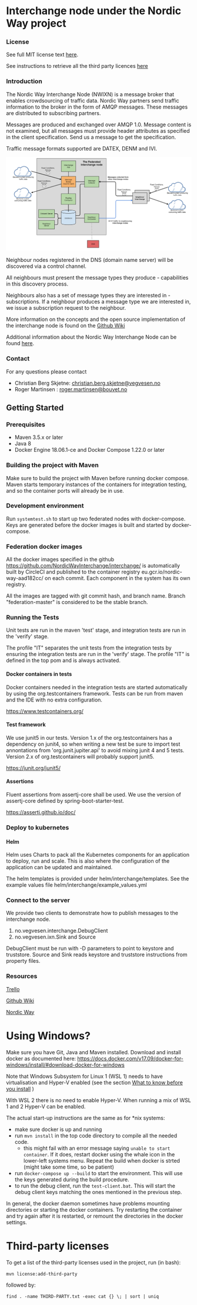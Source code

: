 Interchange node under the Nordic Way project
====

### License
See full MIT license text [here](license.md).

See instructions to retrieve all the third party licences [here](#third-party-licenses)

### Introduction
The Nordic Way Interchange Node (NWIXN) is a message broker that
enables crowdsourcing of traffic data. Nordic Way partners send traffic information
to the broker in the form of AMQP messages. These messages are distributed to subscribing partners.

Messages are produced and exchanged over AMQP 1.0. Message content is not examined, but all messages must provide 
header attributes as specified in the client specification. Send us a message to get the specification. 

Traffic message formats supported are DATEX, DENM and IVI.  

![Interchange architecture](/diagrams/interchange_architecture.png)

Neighbour nodes registered in the DNS (domain name server) will be discovered via a control channel.

All neighbours must present the message types they produce - capabilities in this discovery process.

Neighbours also has a set of message types they are interested in - subscriptions. 
If a neighbour produces a message type we are interested in, we issue a subscription request to the neighbour. 

More information on the concepts and the open source implementation of the interchange node is found on the [Github Wiki](https://github.com/NordicWayInterchange/interchange/wiki) 

Additional information about the Nordic Way Interchange Node can be found [here](https://www.nordicway.net/).

### Contact
For any questions please contact
* Christian Berg Skjetne: christian.berg.skjetne@vegvesen.no
* Roger Martinsen : roger.martinsen@bouvet.no

## Getting Started

### Prerequisites
* Maven 3.5.x or later
* Java 8
* Docker Engine 18.06.1-ce and Docker Compose 1.22.0 or later

### Building the project with Maven
Make sure to build the project with Maven before running docker compose.
Maven starts temporary instances of the containers for integration
testing, and so the container ports will already be in use.

### Development environment
Run `systemtest.sh` to start up two federated nodes with docker-compose.
Keys are generated before the docker images is built and started by docker-compose.
 
 
### Federation docker images
All the docker images specified in the github https://github.com/NordicWayInterchange/interchange/ 
is automatically built by CircleCI and published to the container registry eu.gcr.io/nordic-way-aad182cc/ on 
each commit. Each component in the system has its own registry.

All the images are tagged with git commit hash, and branch name. Branch "federation-master" is considered to be the stable branch.

### Running the Tests
Unit tests are run in the maven 'test' stage, and integration tests are run in the 'verify' stage.

The profile "IT" separates the unit tests from the integration tests by ensuring the integration tests are run in the 'verify' stage. 
The profile "IT" is defined in the top pom and is always activated.

#### Docker containers in tests
Docker containers needed in the integration tests are started automatically by using the org.testcontainers framework.
Tests can be run from maven and the IDE with no extra configuration.

https://www.testcontainers.org/

#### Test framework
We use junit5 in our tests.
Version 1.x of the org.testcontainers has a dependency on junit4, so when writing a new test be sure to import test annontations from 'org.junit.jupiter.api' to avoid mixing junit 4 and 5 tests.
Version 2.x of org.testcontainers will probably support junit5.
 
https://junit.org/junit5/

#### Assertions
Fluent assertions from assertj-core shall be used. We use the version of assertj-core defined by spring-boot-starter-test.

https://assertj.github.io/doc/


### Deploy to kubernetes 
#### Helm
Helm uses Charts to pack all the Kubernetes components for an application to deploy, run and scale. This is also where the configuration of the application can be updated and maintained.

The helm templates is provided under helm/interchange/templates. 
See the example values file helm/interchange/example_values.yml

### Connect to the server
We provide two clients to demonstrate how to publish messages to the interchange node.

1) no.vegvesen.interchange.DebugClient
2) no.vegvesen.ixn.Sink and Source

DebugClient must be run with -D parameters to point to keystore and truststore.
Source and Sink reads keystore and truststore instructions from property files.  

### Resources
[Trello](https://trello.com/b/MXlcCmye/interchange)

[Github Wiki](https://github.com/NordicWayInterchange/interchange/wiki)

[Nordic Way](http://vejdirektoratet.dk/EN/roadsector/Nordicway/Pages/Default.aspx)


# Using Windows?

Make sure you have Git, Java and Maven installed.
Download and install docker as documented here: https://docs.docker.com/v17.09/docker-for-windows/install/#download-docker-for-windows

Note that Windows Subsystem for Linux 1 (WSL 1) needs to have virtualisation and Hyper-V enabled (see the section [What to know before you install](https://docs.docker.com/v17.09/docker-for-windows/install/#what-to-know-before-you-install) )

With WSL 2 there is no need to enable Hyper-V. When running a mix of WSL 1 and 2 Hyper-V can be enabled.

The actual start-up instructions are the same as for *nix systems:
- make sure docker is up and running
- run `mvn install` in the top code directory to compile all the needed code.
  - this might fail with an error message saying `unable to start container`. If it does, restart docker using the whale icon in the lower-left systems menu. Repeat the build when docker is strted (might take some time, so be patient)   
- run `docker-compose up --build` to start the environment. This will use the keys generated during the build procedure.
- to run the debug client, run the `test-client.bat`. This will start the debug client keys matching the ones mentioned in the previous step. 

In general, the docker daemon sometimes have problems mounting directories or starting the docker containers. Try restarting the container and try again after it is restarted, 
or remount the directories in the docker settings.



# Third-party licenses 
To get a list of the third-party licenses used in the project, run (in bash):
```
mvn license:add-third-party
```

followed by:
```
find . -name THIRD-PARTY.txt -exec cat {} \; | sort | uniq 
``` 

